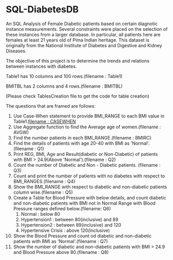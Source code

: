 # SQL-DiabetesDB

An SQL Analysis of Female Diabetic patients based on certain diagnotic instance measurements.
Several constraints were placed on the selection of these instances from a larger database. 
In particular, all patients here are females at least 21 years old of Pima Indian heritage. 
This dataset is originally from the National Institute of Diabetes and Digestive and Kidney
Diseases.

The objective of this project is to determine the trends and relations between instances with diabetes.

Table1 has 10 columns and 100 rows.(filename : Table1)

BMITBL has 2 columns and 4 rows.(filename : BMITBL)

(Please check TablesCreation file to get the code for table creation)

The questions that are framed are follows:

1. Use Case-When statement to provide BMI_RANGE to each BMI value in Table1.[filename : CASEWHEN](https://github.com/Sarvagyam/SQL-DiabetesDB/blob/main/Q1.png)
2. Use Aggregate function to find the Average age of women.(filename : AVGW)
3. Find the number patients in each BMI_RANGE.(filename : BMIRC)
4. Find the details of patients with age 20-40 with BMI as 'Normal'.(filename : Q1)
5. Print REG, BMI, Age and Result(diabetic or Non-Diabetic) of patients with BMI > 24.9(Above 'Normal').(filename : Q2)
6. Count the number of Diabetic and Non - Diabetic patients. (filename : Q3)
7. Count and print the number of patients with no diabetes with respect to BMI_RANGES.(filename : Q4)
8. Show the BMI_RANGE with respect to diabetic and non-diabetic patients column wise.(filename : Q5)
9. Create a Table for Blood Pressure with below details, and count diabetic and non-diabetic patients
   with BMI not in Normal Range with Blood Pressure ranges defined below.(filename: Q6)
    1. Normal : below 80
    2. Hypertension1 : between 80(inclusive) and 89
    3. Hypertension2 : between 89(inclusive) and 120
    4. Hypertensive Crisis : above 120(inclusive)
10. Show the Blood Pressure and count od diabetic and non-diabetic patients with BMI as 'Normal'.(filename : Q7)
11. Show the number of diabetic and non-diabetic patients with BMI > 24.9 and Blood Pressure above 80.(filename : Q8)




